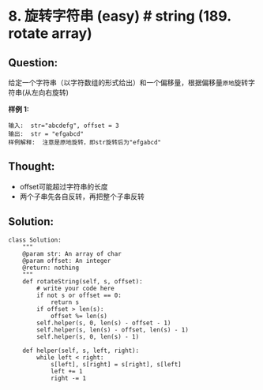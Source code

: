 # 8. 旋转字符串 \(easy\) \# string \(189. rotate array\)

## Question:

给定一个字符串（以字符数组的形式给出）和一个偏移量，根据偏移量`原地`旋转字符串\(从左向右旋转\)

**样例 1:**

```text
输入:  str="abcdefg", offset = 3
输出:  str = "efgabcd"	
样例解释:  注意是原地旋转，即str旋转后为"efgabcd"
```

## Thought:

* offset可能超过字符串的长度
* 两个子串先各自反转，再把整个子串反转

## Solution:

```text
class Solution:
    """
    @param str: An array of char
    @param offset: An integer
    @return: nothing
    """
    def rotateString(self, s, offset):
        # write your code here
        if not s or offset == 0:
            return s
        if offset > len(s):
            offset %= len(s)
        self.helper(s, 0, len(s) - offset - 1)
        self.helper(s, len(s) - offset, len(s) - 1)
        self.helper(s, 0, len(s) - 1)
        
    def helper(self, s, left, right):
        while left < right:
            s[left], s[right] = s[right], s[left]
            left += 1
            right -= 1
```

